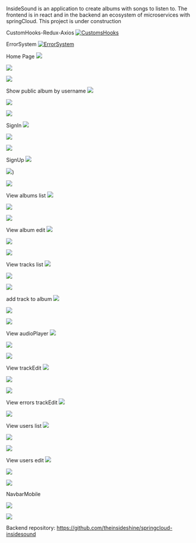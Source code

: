 InsideSound is an application to create albums with songs to listen to. The frontend is in react and in the backend an ecosystem of microservices with springCloud. This project is under construction




CustomHooks-Redux-Axios
[![CustomsHooks](images/video-hooks.png)](https://www.youtube.com/watch?v=Z2xHULXZpxk)

ErrorSystem
[![ErrorSystem](images/video-errors.png)](https://youtu.be/BDVQ2RtpvLg)


Home Page 
![](images/homePage.png)

![](images/homePage-dark.png)

![](images/homePage-mobile.png)


Show public album by username
![](images/showAlbumPublic.png)

![](images/showAlbumPublic-dark.png)

![](images/showAlbumPublic-mobile.png)


SignIn
![](images/signIn.png)

![](images/signIn-dark.png)

![](images/signIn-mobile.png)


SignUp
![](images/signUp.png)

![](images/signUp-dark.png))

![](images/signUp-mobile.png)


View albums list 
![](images/albums.png)

![](images/albums-dark.png)

![](images/albums-mobile.png)


View album edit 
![](images/editAlbums.png)

![](images/editAlbums-dark.png)

![](images/editAlbums-mobile.png)


View tracks list 
![](images/trackList.png)

![](images/trackList-dark.png)

![](images/trackList-mobile.png)


add track to album 
![](images/addTrackToAlbum.png)

![](images/addTrackToAlbum-dark.png)

![](images/addTrackToAlbum-mobile.png)


View audioPlayer
![](images/audioPlayerInside.png)

![](images/audioPlayer-dark.png)

![](images/audioPlayer-mobile.png) 


View trackEdit
![](images/trackEdit.png)

![](images/trackEdit-dark.png)

![](images/trackEdit-mobile.png)


View errors trackEdit 
![](images/trackEditError.png)

![](images/trackEditError-mobile.png)


View users list
![](images/listUser.png)

![](images/listUser-dark.png)

![](images/listUser-mobile.png)


View users edit
![](images/userEdit.png)

![](images/userEdit-dark.png)

![](images/editUser-mobile.png)



NavbarMobile


![](images/navbarMobile.png)

![](images/NavbarMobile-dark.png)





Backend repository: https://github.com/theinsideshine/springcloud-insidesound